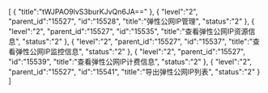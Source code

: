 [
	{
		"title":"tWJPAO9lvS3burKJvQn6JA=="
	},
	{
		"level":"2",
		"parent_id":"15527",
		"id":"15528",
		"title":"弹性公网IP管理",
		"status":"2"
	},
	{
		"level":"2",
		"parent_id":"15527",
		"id":"15535",
		"title":"查看弹性公网IP资源信息",
		"status":"2"
	},
	{
		"level":"2",
		"parent_id":"15527",
		"id":"15537",
		"title":"查看弹性公网IP监控信息",
		"status":"2"
	},
	{
		"level":"2",
		"parent_id":"15527",
		"id":"15539",
		"title":"查看弹性公网IP计费信息",
		"status":"2"
	},
	{
		"level":"2",
		"parent_id":"15527",
		"id":"15541",
		"title":"导出弹性公网IP列表",
		"status":"2"
	}
]